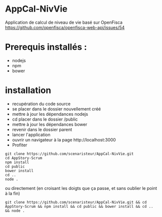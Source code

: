 # AppCal-NivVie
Application de calcul de niveau de vie basé sur OpenFisca https://github.com/openfisca/openfisca-web-api/issues/54



# Prerequis installés : 
- nodejs
- npm 
- bower


# installation
- recupération du code source
- se placer dans le dossier nouvellement créé
- mettre à jour les dépendances nodejs
- cd placer dans le dossier /public
- mettre à jour les dépendances bower
- revenir dans le dossier parent
- lancer l'application
- ouvrir un navigateur à la page http://localhost:3000
- Profiter 

```
git clone https://github.com/scenaristeur/AppCal-NivVie.git
cd AppStory-Scrum
npm install
cd public
bower install
cd ..
node .

```

ou directement (en croisant les doigts que ça passe, et sans oublier le point à la fin)

```
git clone https://github.com/scenaristeur/AppCal-NivVie.git && cd AppStory-Scrum && npm install && cd public && bower install && cd .. && node .

```

